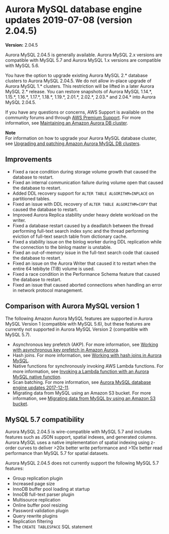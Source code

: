 # Aurora MySQL database engine updates 2019\-07\-08 \(version 2\.04\.5\)<a name="AuroraMySQL.Updates.2045"></a>

**Version:** 2\.04\.5

Aurora MySQL 2\.04\.5 is generally available\. Aurora MySQL 2\.x versions are compatible with MySQL 5\.7 and Aurora MySQL 1\.x versions are compatible with MySQL 5\.6\.

 You have the option to upgrade existing Aurora MySQL 2\.\* database clusters to Aurora MySQL 2\.04\.5\. We do not allow in\-place upgrade of Aurora MySQL 1\.\* clusters\. This restriction will be lifted in a later Aurora MySQL 2\.\* release\. You can restore snapshots of Aurora MySQL 1\.14\.\*, 1\.15\.\*, 1\.16\.\*, 1\.17\.\*, 1\.18\.\*, 1\.19\.\*, 2\.01\.\*, 2\.02\.\*, 2\.03\.\* and 2\.04\.\* into Aurora MySQL 2\.04\.5\. 

If you have any questions or concerns, AWS Support is available on the community forums and through [AWS Premium Support](http://aws.amazon.com/support)\. For more information, see [Maintaining an Amazon Aurora DB cluster](USER_UpgradeDBInstance.Maintenance.md)\.

**Note**  
For information on how to upgrade your Aurora MySQL database cluster, see [Upgrading and patching Amazon Aurora MySQL DB clusters](AuroraMySQL.Updates.Patching.md)\.

## Improvements<a name="AuroraMySQL.Updates.2045.Improvements"></a>
+  Fixed a race condition during storage volume growth that caused the database to restart\. 
+  Fixed an internal communication failure during volume open that caused the database to restart\. 
+  Added DDL recovery support for `ALTER TABLE ALGORITHM=INPLACE` on partitioned tables\. 
+  Fixed an issue with DDL recovery of `ALTER TABLE ALGORITHM=COPY` that caused the database to restart\. 
+  Improved Aurora Replica stability under heavy delete workload on the writer\. 
+  Fixed a database restart caused by a deadlatch between the thread performing full\-text search index sync and the thread performing eviction of full\-text search table from dictionary cache\. 
+  Fixed a stability issue on the binlog worker during DDL replication while the connection to the binlog master is unstable\. 
+  Fixed an out\-of\-memory issue in the full\-text search code that caused the database to restart\. 
+  Fixed an issue on the Aurora Writer that caused it to restart when the entire 64 tebibyte \(TiB\) volume is used\. 
+  Fixed a race condition in the Performance Schema feature that caused the database to restart\. 
+  Fixed an issue that caused aborted connections when handling an error in network protocol management\. 

## Comparison with Aurora MySQL version 1<a name="AuroraMySQL.Updates.2045.Compare56"></a>

The following Amazon Aurora MySQL features are supported in Aurora MySQL Version 1 \(compatible with MySQL 5\.6\), but these features are currently not supported in Aurora MySQL Version 2 \(compatible with MySQL 5\.7\)\.
+ Asynchronous key prefetch \(AKP\)\. For more information, see [Working with asynchronous key prefetch in Amazon Aurora](AuroraMySQL.BestPractices.md#Aurora.BestPractices.AKP)\.
+ Hash joins\. For more information, see [Working with hash joins in Aurora MySQL](AuroraMySQL.BestPractices.md#Aurora.BestPractices.HashJoin)\.
+ Native functions for synchronously invoking AWS Lambda functions\. For more information, see [Invoking a Lambda function with an Aurora MySQL native function](AuroraMySQL.Integrating.Lambda.md#AuroraMySQL.Integrating.NativeLambda)\.
+ Scan batching\. For more information, see [Aurora MySQL database engine updates 2017\-12\-11](AuroraMySQL.Updates.20171211.md)\.
+ Migrating data from MySQL using an Amazon S3 bucket\. For more information, see [Migrating data from MySQL by using an Amazon S3 bucket](AuroraMySQL.Migrating.ExtMySQL.md#AuroraMySQL.Migrating.ExtMySQL.S3)\.

## MySQL 5\.7 compatibility<a name="AuroraMySQL.Updates.2045.Compatibility"></a>

Aurora MySQL 2\.04\.5 is wire\-compatible with MySQL 5\.7 and includes features such as JSON support, spatial indexes, and generated columns\. Aurora MySQL uses a native implementation of spatial indexing using z\-order curves to deliver >20x better write performance and >10x better read performance than MySQL 5\.7 for spatial datasets\.

Aurora MySQL 2\.04\.5 does not currently support the following MySQL 5\.7 features:
+ Group replication plugin
+ Increased page size
+ InnoDB buffer pool loading at startup
+ InnoDB full\-text parser plugin
+ Multisource replication
+ Online buffer pool resizing
+ Password validation plugin
+ Query rewrite plugins
+ Replication filtering
+ The `CREATE TABLESPACE` SQL statement